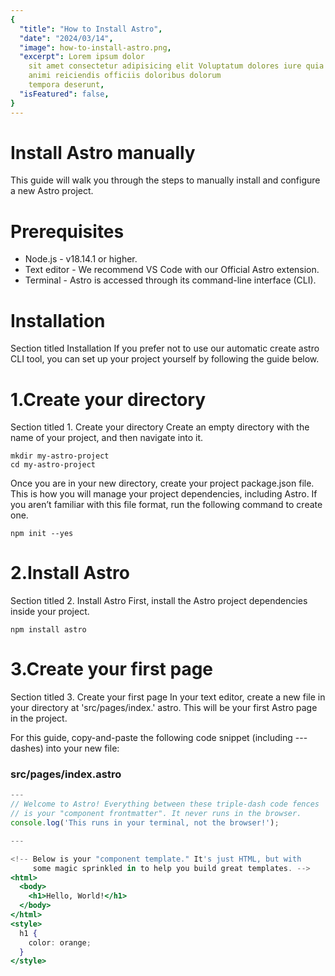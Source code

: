 ```yaml
---
{
  "title": "How to Install Astro",
  "date": "2024/03/14",
  "image": how-to-install-astro.png,
  "excerpt": Lorem ipsum dolor
    sit amet consectetur adipisicing elit Voluptatum dolores iure quia
    animi reiciendis officiis doloribus dolorum
    tempora deserunt,
  "isFeatured": false,
}
---
```


# Install Astro manually

This guide will walk you through the steps to manually install and configure a new Astro project.

# Prerequisites

- Node.js - v18.14.1 or higher.
- Text editor - We recommend VS Code with our Official Astro extension.
- Terminal - Astro is accessed through its command-line interface (CLI).

# Installation

Section titled Installation
If you prefer not to use our automatic create astro CLI tool, you can set up your project yourself by following the guide below.

# 1.Create your directory

Section titled 1. Create your directory
Create an empty directory with the name of your project, and then navigate into it.

```npm
mkdir my-astro-project
cd my-astro-project

```

Once you are in your new directory, create your project package.json file. This is how you will manage your project dependencies, including Astro. If you aren’t familiar with this file format, run the following command to create one.

```npm
npm init --yes
```

# 2.Install Astro

Section titled 2. Install Astro
First, install the Astro project dependencies inside your project.

```npm
npm install astro
```

# 3.Create your first page

Section titled 3. Create your first page
In your text editor, create a new file in your directory at 'src/pages/index.' astro. This will be your first Astro page in the project.

For this guide, copy-and-paste the following code snippet (including --- dashes) into your new file:

### src/pages/index.astro

```jsx
---
// Welcome to Astro! Everything between these triple-dash code fences
// is your "component frontmatter". It never runs in the browser.
console.log('This runs in your terminal, not the browser!');

---

<!-- Below is your "component template." It's just HTML, but with
     some magic sprinkled in to help you build great templates. -->
<html>
  <body>
    <h1>Hello, World!</h1>
  </body>
</html>
<style>
  h1 {
    color: orange;
  }
</style>
```
